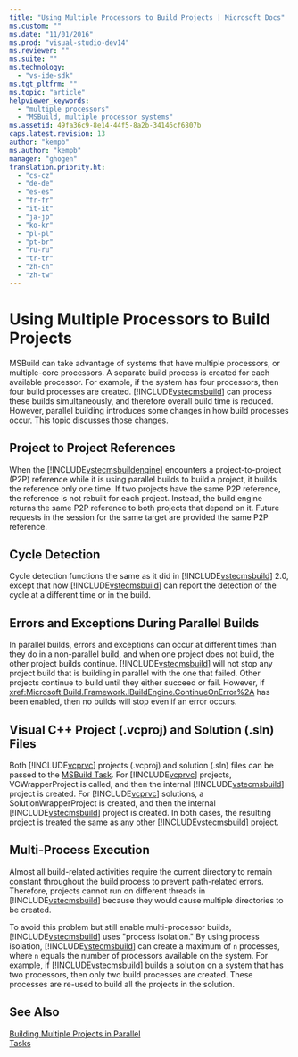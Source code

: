 ```yaml
---
title: "Using Multiple Processors to Build Projects | Microsoft Docs"
ms.custom: ""
ms.date: "11/01/2016"
ms.prod: "visual-studio-dev14"
ms.reviewer: ""
ms.suite: ""
ms.technology: 
  - "vs-ide-sdk"
ms.tgt_pltfrm: ""
ms.topic: "article"
helpviewer_keywords: 
  - "multiple processors"
  - "MSBuild, multiple processor systems"
ms.assetid: 49fa36c9-8e14-44f5-8a2b-34146cf6807b
caps.latest.revision: 13
author: "kempb"
ms.author: "kempb"
manager: "ghogen"
translation.priority.ht: 
  - "cs-cz"
  - "de-de"
  - "es-es"
  - "fr-fr"
  - "it-it"
  - "ja-jp"
  - "ko-kr"
  - "pl-pl"
  - "pt-br"
  - "ru-ru"
  - "tr-tr"
  - "zh-cn"
  - "zh-tw"
---
```

# Using Multiple Processors to Build Projects
MSBuild can take advantage of systems that have multiple processors, or multiple-core processors. A separate build process is created for each available processor. For example, if the system has four processors, then four build processes are created. [!INCLUDE[vstecmsbuild](../extensibility/internals/includes/vstecmsbuild_md.md)] can process these builds simultaneously, and therefore overall build time is reduced. However, parallel building introduces some changes in how build processes occur. This topic discusses those changes.  
  
## Project to Project References  
 When the [!INCLUDE[vstecmsbuildengine](../msbuild/includes/vstecmsbuildengine_md.md)] encounters a project-to-project (P2P) reference while it is using parallel builds to build a project, it builds the reference only one time. If two projects have the same P2P reference, the reference is not rebuilt for each project. Instead, the build engine returns the same P2P reference to both projects that depend on it. Future requests in the session for the same target are provided the same P2P reference.  
  
## Cycle Detection  
 Cycle detection functions the same as it did in [!INCLUDE[vstecmsbuild](../extensibility/internals/includes/vstecmsbuild_md.md)] 2.0, except that now [!INCLUDE[vstecmsbuild](../extensibility/internals/includes/vstecmsbuild_md.md)] can report the detection of the cycle at a different time or in the build.  
  
## Errors and Exceptions During Parallel Builds  
 In parallel builds, errors and exceptions can occur at different times than they do in a non-parallel build, and when one project does not build, the other project builds continue. [!INCLUDE[vstecmsbuild](../extensibility/internals/includes/vstecmsbuild_md.md)] will not stop any project build that is building in parallel with the one that failed. Other projects continue to build until they either succeed or fail. However, if <xref:Microsoft.Build.Framework.IBuildEngine.ContinueOnError%2A> has been enabled, then no builds will stop even if an error occurs.  
  
## Visual C++ Project (.vcproj) and Solution (.sln) Files  
 Both [!INCLUDE[vcprvc](../code-quality/includes/vcprvc_md.md)] projects (.vcproj) and solution (.sln) files can be passed to the [MSBuild Task](../msbuild/msbuild-task.md). For [!INCLUDE[vcprvc](../code-quality/includes/vcprvc_md.md)] projects, VCWrapperProject is called, and then the internal [!INCLUDE[vstecmsbuild](../extensibility/internals/includes/vstecmsbuild_md.md)] project is created. For [!INCLUDE[vcprvc](../code-quality/includes/vcprvc_md.md)] solutions, a SolutionWrapperProject is created, and then the internal [!INCLUDE[vstecmsbuild](../extensibility/internals/includes/vstecmsbuild_md.md)] project is created. In both cases, the resulting project is treated the same as any other [!INCLUDE[vstecmsbuild](../extensibility/internals/includes/vstecmsbuild_md.md)] project.  
  
## Multi-Process Execution  
 Almost all build-related activities require the current directory to remain constant throughout the build process to prevent path-related errors. Therefore, projects cannot run on different threads in [!INCLUDE[vstecmsbuild](../extensibility/internals/includes/vstecmsbuild_md.md)] because they would cause multiple directories to be created.  
  
 To avoid this problem but still enable multi-processor builds, [!INCLUDE[vstecmsbuild](../extensibility/internals/includes/vstecmsbuild_md.md)] uses "process isolation." By using process isolation, [!INCLUDE[vstecmsbuild](../extensibility/internals/includes/vstecmsbuild_md.md)] can create a maximum of `n` processes, where `n` equals the number of processors available on the system. For example, if [!INCLUDE[vstecmsbuild](../extensibility/internals/includes/vstecmsbuild_md.md)] builds a solution on a system that has two processors, then only two build processes are created. These processes are re-used to build all the projects in the solution.  
  
## See Also  
 [Building Multiple Projects in Parallel](../msbuild/building-multiple-projects-in-parallel-with-msbuild.md)   
 [Tasks](../msbuild/msbuild-tasks.md)